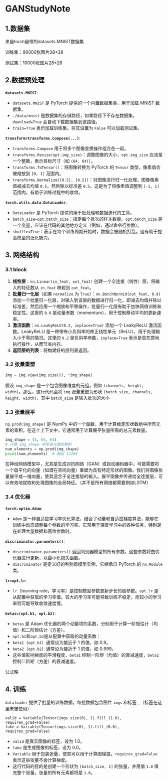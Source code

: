 # GANStudyNote

## 1.数据集

来自torch自带的datasets.MNIST数据集

训练集：90000张图片28*28

测试集：10000张图片28*28

## 2.数据预处理

**`datasets.MNIST`**:

- `datasets.MNIST` 是 PyTorch 提供的一个内置数据集类，用于加载 MNIST 数据集。
- `./data/mnist` 是数据集的存储路径，如果路径下不存在数据集，`download=True` 会自动下载数据集到该路径。
- `train=True` 表示加载训练集。将其设置为 `False` 可以加载测试集。

**`transform=transforms.Compose(...)`**:

- `transforms.Compose` 用于将多个图像变换操作组合在一起。
- `transforms.Resize(opt.img_size)`：调整图像的大小，`opt.img_size` 应该是一个整数，表示目标尺寸（如 `(64, 64)`）。
- `transforms.ToTensor()`：将图像转换为 PyTorch 的 `Tensor` 类型，像素值会被缩放到 `[0, 1]` 范围内。
- `transforms.Normalize([0.5], [0.5])`：对图像进行归一化处理。图像像素值被减去均值 `0.5`，然后除以标准差 `0.5`。这是为了将像素值调整到 `[-1, 1]` 范围内，有助于训练过程中的收敛。

**`torch.utils.data.DataLoader`**:

- `DataLoader` 是 PyTorch 提供的用于批处理和数据迭代的工具。
- `batch_size=opt.batch_size`：指定每个批次的样本数量。`opt.batch_size` 是一个变量，应该在代码的其他地方定义（例如，通过命令行参数）。
- `shuffle=True`：表示在每个训练周期开始时，数据会被随机打乱。这有助于提高模型的泛化能力。

## 3. 网络结构

### 3.1 block

1. **线性层**：`nn.Linear(in_feat, out_feat)` 创建一个全连接（线性）层，将输入的特征数从 `in_feat` 映射到 `out_feat`。
2. **批量归一化层**（如果 `normalize` 为 `True`）：`nn.BatchNorm1d(out_feat, 0.8)` 添加一个批量归一化层，对输入到该层的数据进行归一化，即减去均值并除以标准差，然后应用一个缩放和平移操作，批量归一化层有助于加快网络训练和稳定性。这里的 `0.8` 是动量参数（momentum），用于控制移动平均的更新速率。
3. **激活函数**：`nn.LeakyReLU(0.2, inplace=True)` 添加一个 LeakyReLU 激活函数。LeakyReLU 是一种带有小负斜率的修正线性单元（ReLU），用于处理输入小于零的情况。这里的 `0.2` 是负斜率参数，`inplace=True` 表示是否在原地执行操作，从而节省内存。
4. **返回层的列表**：将构建好的层列表返回。

### 3.2 张量重塑

```python
img = img.view(img.size(0), *img_shape)
```

假设 `img_shape` 是一个包含图像维度的元组，例如 `(channels, height, width)`。那么，这行代码会将 `img` 张量重塑为形状 `(batch_size, channels, height, width)`，其中 `batch_size` 是输入批次的大小

### 3.3 张量展平

`np.prod(img_shape)` 是 NumPy 中的一个函数，用于计算给定形状数组中所有元素的乘积。在这个上下文中，它通常用于计算展平张量所需的总元素数量。

```python
img_shape = (3, 64, 64)
# 计算 img_shape 中所有元素的乘积
num_elements = np.prod(img_shape)
print(num_elements)  # 输出 12288
```

在神经网络模型中，尤其是生成对抗网络（GAN）或自动编码器中，可能需要将一个扁平化的向量（如潜在空间向量）重塑为具有特定形状的图像。我们将图像张量展平成一维向量，使其适合于全连接层的输入。展平图像并传递给全连接层，可以有效地提取和处理图像的全局特征。（并不是所有网络都需要例如LSTM）

### 3.4 优化器

**`torch.optim.Adam`**:

- `Adam` 是一种自适应学习率优化算法，结合了动量和自适应梯度算法，能够在训练中动态调整每个参数的学习率。它常用于深度学习中的各种任务，特别是在处理大量数据和高维参数时。

**`discriminator.parameters()`**:

- `discriminator.parameters()` 返回判别器模型的所有参数。这些参数将由优化器进行更新，以最小化损失函数。
- `discriminator` 是定义好的判别器模型实例，它继承自 PyTorch 的 `nn.Module` 类。

**`lr=opt.lr`**:

- `lr`（learning rate，学习率）是控制模型参数更新步长的超参数。`opt.lr` 是从配置中获取的学习率值。较大的学习率可能导致训练不稳定，而较小的学习率则可能导致收敛速度慢。

**`betas=(opt.b1, opt.b2)`**:

- `betas` 是 Adam 优化器的两个动量项的系数，分别用于计算一阶矩估计（均值）和二阶矩估计（方差）。
-  `opt.b1`和`opt.b2`是从配置中获取的动量系数：
  - `beta1`（`opt.b1`）通常设为接近于 1 的值，如 0.9。
  - `beta2`（`opt.b2`）通常设为接近于 1 的值，如 0.999。
- 这些值影响梯度的平滑程度，`beta1` 控制一阶矩（均值）的衰减速度，`beta2` 控制二阶矩（方差）的衰减速度。

公式略

## 4. 训练

`dataloader` 提供了批量的训练数据，每批数据包含图片 `imgs` 和标签 `_`（标签在这里未被使用）

```
valid = Variable(Tensor(imgs.size(0), 1).fill_(1.0), requires_grad=False)
fake = Variable(Tensor(imgs.size(0), 1).fill_(0.0), requires_grad=False)
```

- `valid` 是真实图像的标签，设为 1.0。
- `fake` 是生成图像的标签，设为 0.0。
- `Variable` 用于包装张量，使其可以用于计算图梯度。`requires_grad=False` 表示这些张量不会计算梯度。
- 这行代码的目的是创建一个形状为 `[batch_size, 1]` 的张量，并用值 `1.0` 填充整个张量。张量的所有元素都将是 `1.0`。